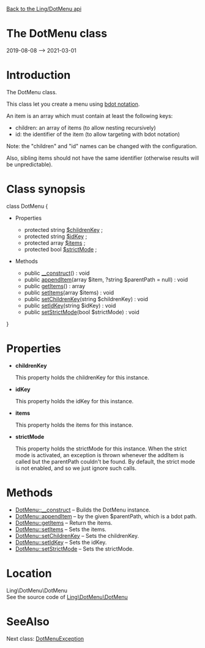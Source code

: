 [Back to the Ling/DotMenu api](https://github.com/lingtalfi/DotMenu/blob/master/doc/api/Ling/DotMenu.md)



The DotMenu class
================
2019-08-08 --> 2021-03-01






Introduction
============

The DotMenu class.

This class let you create a menu using [bdot notation](https://github.com/lingtalfi/Bat/blob/master/doc/bdot-notation.md).

An item is an array which must contain at least the following keys:

- children: an array of items (to allow nesting recursively)
- id: the identifier of the item (to allow targeting with bdot notation)

Note: the "children" and "id" names can be changed with the configuration.

Also, sibling items should not have the same identifier (otherwise results will be unpredictable).



Class synopsis
==============


class <span class="pl-k">DotMenu</span>  {

- Properties
    - protected string [$childrenKey](#property-childrenKey) ;
    - protected string [$idKey](#property-idKey) ;
    - protected array [$items](#property-items) ;
    - protected bool [$strictMode](#property-strictMode) ;

- Methods
    - public [__construct](https://github.com/lingtalfi/DotMenu/blob/master/doc/api/Ling/DotMenu/DotMenu/__construct.md)() : void
    - public [appendItem](https://github.com/lingtalfi/DotMenu/blob/master/doc/api/Ling/DotMenu/DotMenu/appendItem.md)(array $item, ?string $parentPath = null) : void
    - public [getItems](https://github.com/lingtalfi/DotMenu/blob/master/doc/api/Ling/DotMenu/DotMenu/getItems.md)() : array
    - public [setItems](https://github.com/lingtalfi/DotMenu/blob/master/doc/api/Ling/DotMenu/DotMenu/setItems.md)(array $items) : void
    - public [setChildrenKey](https://github.com/lingtalfi/DotMenu/blob/master/doc/api/Ling/DotMenu/DotMenu/setChildrenKey.md)(string $childrenKey) : void
    - public [setIdKey](https://github.com/lingtalfi/DotMenu/blob/master/doc/api/Ling/DotMenu/DotMenu/setIdKey.md)(string $idKey) : void
    - public [setStrictMode](https://github.com/lingtalfi/DotMenu/blob/master/doc/api/Ling/DotMenu/DotMenu/setStrictMode.md)(bool $strictMode) : void

}




Properties
=============

- <span id="property-childrenKey"><b>childrenKey</b></span>

    This property holds the childrenKey for this instance.
    
    

- <span id="property-idKey"><b>idKey</b></span>

    This property holds the idKey for this instance.
    
    

- <span id="property-items"><b>items</b></span>

    This property holds the items for this instance.
    
    

- <span id="property-strictMode"><b>strictMode</b></span>

    This property holds the strictMode for this instance.
    When the strict mode is activated, an exception is thrown whenever the addItem is called
    but the parentPath couldn't be found.
    By default, the strict mode is not enabled, and so we just ignore such calls.
    
    



Methods
==============

- [DotMenu::__construct](https://github.com/lingtalfi/DotMenu/blob/master/doc/api/Ling/DotMenu/DotMenu/__construct.md) &ndash; Builds the DotMenu instance.
- [DotMenu::appendItem](https://github.com/lingtalfi/DotMenu/blob/master/doc/api/Ling/DotMenu/DotMenu/appendItem.md) &ndash; by the given $parentPath, which is a bdot path.
- [DotMenu::getItems](https://github.com/lingtalfi/DotMenu/blob/master/doc/api/Ling/DotMenu/DotMenu/getItems.md) &ndash; Return the items.
- [DotMenu::setItems](https://github.com/lingtalfi/DotMenu/blob/master/doc/api/Ling/DotMenu/DotMenu/setItems.md) &ndash; Sets the items.
- [DotMenu::setChildrenKey](https://github.com/lingtalfi/DotMenu/blob/master/doc/api/Ling/DotMenu/DotMenu/setChildrenKey.md) &ndash; Sets the childrenKey.
- [DotMenu::setIdKey](https://github.com/lingtalfi/DotMenu/blob/master/doc/api/Ling/DotMenu/DotMenu/setIdKey.md) &ndash; Sets the idKey.
- [DotMenu::setStrictMode](https://github.com/lingtalfi/DotMenu/blob/master/doc/api/Ling/DotMenu/DotMenu/setStrictMode.md) &ndash; Sets the strictMode.





Location
=============
Ling\DotMenu\DotMenu<br>
See the source code of [Ling\DotMenu\DotMenu](https://github.com/lingtalfi/DotMenu/blob/master/DotMenu.php)



SeeAlso
==============
Next class: [DotMenuException](https://github.com/lingtalfi/DotMenu/blob/master/doc/api/Ling/DotMenu/Exception/DotMenuException.md)<br>
